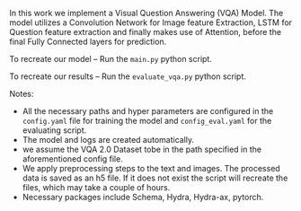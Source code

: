 In this work we implement a Visual Question Answering (VQA) Model. 
The model utilizes a Convolution Network for Image feature Extraction, LSTM for Question feature extraction and finally makes use of Attention, before the final Fully Connected layers for prediction.

To recreate our model –
Run the `main.py` python script.

To recreate our results –
Run the `evaluate_vqa.py` python script.

Notes:
-	All the necessary paths and hyper parameters are configured in the `config.yaml` file for training the model and `config_eval.yaml` for the evaluating script. 
-	The model and logs are created automatically.
-	we assume the VQA 2.0 Dataset tobe in the path specified in the aforementioned config file.
-	We apply preprocessing steps to the text and images. The processed data is saved as an h5 file. If it does not exist the script will recreate the files, which may take a couple of hours.
-	Necessary packages include Schema, Hydra, Hydra-ax, pytorch.
